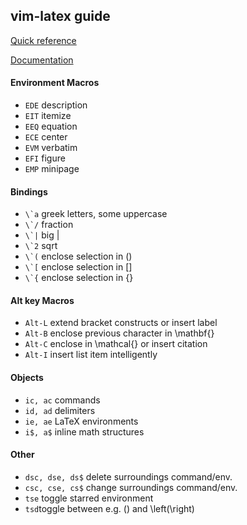 ## vim-latex guide

[Quick reference](https://michaelgoerz.net/refcards/vimlatexqrc.pdf)

[Documentation](http://vim-latex.sourceforge.net/documentation/latex-suite.html)

#### Environment Macros
* `EDE` description
* `EIT` itemize
* `EEQ` equation
* `ECE` center
* `EVM` verbatim
* `EFI` figure
* `EMP` minipage

#### Bindings
* ``\`a`` greek letters, some uppercase
* ``\`/`` fraction
* ``\`|`` big |
* ``\`2`` sqrt
* ``\`(`` enclose selection in ()
* ``\`[`` enclose selection in []
* ``\`{`` enclose selection in {}

#### Alt key Macros
* `Alt-L` extend bracket constructs or insert label
* `Alt-B` enclose previous character in \mathbf{}
* `Alt-C` enclose in \mathcal{} or insert citation
* `Alt-I` insert list item intelligently

#### Objects
* `ic, ac` commands
* `id, ad` delimiters
* `ie, ae` LaTeX environments
* `i$, a$` inline math structures

#### Other
* `dsc, dse, ds$` delete surroundings command/env.
* `csc, cse, cs$` change surroundings command/env.
* `tse` toggle starred environment
* `tsd`toggle between e.g. () and \left(\right)


